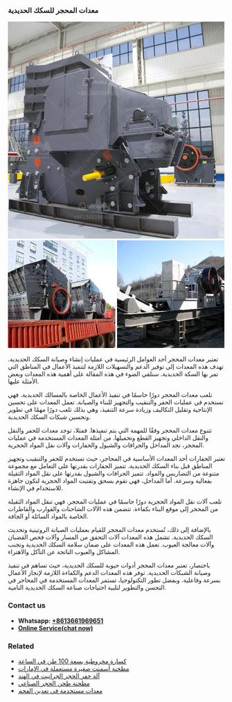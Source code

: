 <h3>معدات المحجر للسكك الحديدية</h3><img src='1701854200.jpg' alt=''><p>تعتبر معدات المحجر أحد العوامل الرئيسية في عمليات إنشاء وصيانة السكك الحديدية. تهدف هذه المعدات إلى توفير الدعم والتسهيلات اللازمة لتنفيذ الأعمال في المناطق التي تمر بها السكة الحديدية. سنلقي الضوء في هذه المقالة على أهمية هذه المعدات وبعض الأمثلة عليها.</p><p>تلعب معدات المحجر دورًا حاسمًا في تنفيذ الأعمال الخاصة بالمسالك الحديدية. فهي تستخدم في عمليات الحفر والتنقيب والتجهيز للبناء والصيانة. تعمل المعدات على تحسين الإنتاجية وتقليل التكاليف وزيادة سرعة التنفيذ، وهي بذلك تلعب دورًا مهمًا في تطوير وتحسين شبكات السكك الحديدية.</p><p>تتنوع معدات المحجر وفقًا للمهمة التي يتم تنفيذها. فمثلا، توجد معدات للحفر والنقل والنقل الداخلي وتجهيز القطع وتحميلها. من أمثلة المعدات المستخدمة في عمليات المحجر، تجد المداحل والجرافات والشيول والحفارات وآلات نقل المواد الحجرية.</p><p>تعتبر الحفارات أحد المعدات الأساسية في المحاجر، حيث تستخدم للحفر والتنقيب وتجهيز المناطق قبل بناء السكك الحديدية. تتميز الحفارات بقدرتها على التعامل مع مجموعة متنوعة من التضاريس والمواد. تتميز الجرافات والشيول بقدرتها على نقل المواد الثقيلة بفعالية وسرعة. أما المداحل، فهي تقوم بسحق وتفتيت المواد الحجرية لتكون جاهزة للاستخدام في الإنشاء.</p><p>تلعب آلات نقل المواد الحجرية دورًا حاسمًا في عمليات المحجر. فهي تنقل المواد الثقيلة من المحجر إلى موقع البناء بكفاءة. تتضمن هذه الآلات الشاحنات والقوارب والقاطرات الخاصة بالمواد السائلة أو الجافة.</p><p>بالإضافة إلى ذلك، تُستخدم معدات المحجر للقيام بعمليات الصيانة الروتينية وتحديث السكك الحديدية. تشمل هذه المعدات آلات التحقق من المسار وآلات فحص القضبان وآلات معالجة العيوب. تعمل هذه المعدات على ضمان سلامة السكك الحديدية وتجنب المشاكل والعيوب الناتجة عن التآكل والاهتراء.</p><p>باختصار، تعتبر معدات المحجر أدوات حيوية للسكك الحديدية، حيث تساهم في تنفيذ وصيانة الشبكات الحديدية. توفر هذه المعدات الدعم والكفاءة اللازمة لإنجاز الأعمال بسرعة وفاعلية. وبفضل تطور التكنولوجيا، تستمر المعدات المستخدمة في المحاجر في التحسن والتطوير لتلبية احتياجات صناعة السكك الحديدية النامية.</p><h3>Contact us</h3><ul><li><strong>Whatsapp:&nbsp;<a href="https://wa.me/8613661969651">+8613661969651</a></strong></li><li><a href="https://swt.shibang-china.com/?git&amp;zhl&amp;معدات المحجر للسكك الحديدية"><strong>Online Service(chat now)</strong></a></li></ul><h3>Related</h3><ul><li><a href='كسارة مخروطية بسعة 100 طن في الساعة.md'>كسارة مخروطية بسعة 100 طن في الساعة</a></li><li><a href='مطحنة أسمنت صغيرة مستعملة في الإمارات.md'>مطحنة أسمنت صغيرة مستعملة في الإمارات</a></li><li><a href='آلة حفر الحجر الجرانيت في الهند.md'>آلة حفر الحجر الجرانيت في الهند</a></li><li><a href='مطحنة طحن الحجر الصناعي.md'>مطحنة طحن الحجر الصناعي</a></li><li><a href='معدات مستخدمة في تعدين الفحم.md'>معدات مستخدمة في تعدين الفحم</a></li></ul>